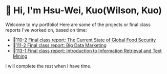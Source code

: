 # 👋 Hi, I'm Hsu-Wei, Kuo(Wilson, Kuo)

Welcome to my portfolio! Here are some of the projects or final class reports I've worked on, based on time:

- 🔗[110-2 Final class report: The Current State of Global Food Security](https://github.com/Hsu-Wei-Kuo/The-Current-State-of-Global-Food-Security)
- 🔗[111-2 Final class report: Big Data Marketing](https://github.com/Hsu-Wei-Kuo/Credit-Card-Database-Analysis-and-Marketing-Strategy-Recommendations)
- 🔗[113-1 Final class report: Introduction to Information Retrieval and Text Mining ](https://github.com/Hsu-Wei-Kuo/Introduction-to-Information-Retrieval-and-Text-Mining-)



I will complete the rest when I have time.

